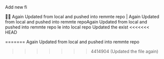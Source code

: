 Add new fi

  Again Updated from local and pushed into remmte repo
                                                             |  Again Updated from local and pushed into remmte repoAgain Updated from local and pushed into remmte repo
le into local repo
Updated the exist
<<<<<<< HEAD

=======
Again Updated from local and pushed into remmte repo
>>>>>>> 4414904 (Updated the file again)
